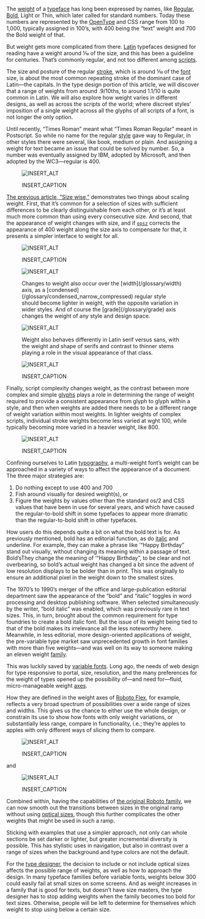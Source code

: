 
The [weight](/glossary/weight) of a [typeface](/glossary/typeface) has long been expressed by names, like [Regular](/glossary/regular_upright), [Bold](/glossary/bold), Light or Thin, which later called for standard numbers. Today these numbers are represented by the [OpenType](/glossary/opentype) and CSS range from 100 to 1,000, typically assigned in 100’s, with 400 being the “text” weight and 700 the Bold weight of that.

But weight gets more complicated from there. [Latin](/glossary/latin) typefaces designed for reading have a weight around ⅒ of the size, and this has been a guideline for centuries. That’s commonly regular, and not too different among [scripts](/glossary/script_writing_system).

The size and posture of the regular [stroke](/glossary/stroke), which is around ⅒ of the [font](/glossary/font) size, is about the most common repeating stroke of the dominant case of Latin—the capitals. In the type design portion of this article, we will discover that a range of weights from around .9/10ths, to around 1.1/10 is quite common in Latin. We will also explore how weight varies in different designs, as well as across the scripts of the world; where discreet styles’ imposition of a single weight across all the glyphs of all scripts of a font, is not longer the only option.

Until recently, “Times Roman” meant what “Times Roman Regular” meant in Postscript. So while no name for the regular [style](/glossary/style) gave way to Regular, in other styles there were several, like book, medium or plain. And assigning a weight for text became an issue that could be solved by number. So, a number was eventually assigned by IBM, adopted by Microsoft, and then adopted by the WC3—regular is 400.

<figure>

![INSERT_ALT](images/weight_1.png)
<figcaption>INSERT_CAPTION</figcaption>

</figure>

[The previous article, “Size wise,”](/lesson/size) demonstrates two things about scaling weight. First, that it’s common for a selection of sizes with sufficient differences to be clearly distinguishable from each other, or it’s at least much more common than using every consecutive size. And second, that the appearance of weight changes with size, and if [`opsz`](/glossary/optical_size_axis) corrects the appearance of 400 weight along the size axis to compensate for that, it presents a simpler interface to weight for all.

<figure>

![INSERT_ALT](images/weight_2.png)
<figcaption>INSERT_CAPTION</figcaption>

</figure>

<figure>

![INSERT_ALT](images/weight_3.png)
<figcaption>Changes to weight also occur over the [width](/glossary/width) axis, as a [condensed](/glossary/condensed_narrow_compressed) regular style should become lighter in weight, with the opposite variation in wider styles. And of course the [grade](/glossary/grade) axis changes the weight of any style and design space.</figcaption>

</figure>

<figure>

![INSERT_ALT](images/weight_4.png)
<figcaption>Weight also behaves differently in Latin serif versus sans, with the weight and shape of serifs and contrast to thinner stems playing a role in the visual appearance of that class.</figcaption>

</figure>

<figure>

![INSERT_ALT](images/weight_5.png)
<figcaption>INSERT_CAPTION</figcaption>

</figure>

Finally, script complexity changes weight, as the contrast between more complex and simple [glyphs](/glossary/glyph) plays a role in determining the range of weight required to provide a consistent appearance from glyph to glyph within a style, and then when weights are added there needs to be a different range of weight variation within most weights. In lighter weights of complex scripts, individual stroke weights become less varied at wght 100, while typically becoming more varied in a heavier weight, like 800.

<figure>

![INSERT_ALT](images/weight_6.png)
<figcaption>INSERT_CAPTION</figcaption>

</figure>

Confining ourselves to Latin [typography](/glossary/typography), a multi-weight font’s weight can be approached in a variety of ways to affect the appearance of a document. The three major strategies are:

1. Do nothing except to use 400 and 700
2. Fish around visually for desired weight(s), or
3. Figure the weights by values other than the standard os/2 and CSS values that have been in use for several years, and which have caused the regular-to-bold shift in some typefaces to appear more dramatic than the regular-to-bold shift in other typefaces.

How users do this depends quite a bit on what the bold text is for. As previously mentioned, bold has an editorial function, as do [italic](/glossary/italic) and underline. For example, they can make a phrase like ‘“Happy Birthday” stand out visually, without changing its meaning within a passage of text. Bold’sThey change the meaning of ‘“Happy Birthday”, to be clear and not overbearing, so bold’s actual weight has changed a bit since the advent of low resolution displays to be bolder than in print. This was originally to ensure an additional pixel in the weight down to the smallest sizes.

The 1970’s to 1990’s merger of the office and large-publication editorial department saw the appearance of the “bold” and “italic” toggles in word processing and desktop publishing software. When selected simultaneously by the writer, “bold italic” was enabled, which was previously rare in text sizes. This, in turn, brought about the common requirement for type foundries to create a bold italic font. But the issue of its weight being tied to that of the bold makes its irrelevance all the less noteworthy here. Meanwhile, in less editorial, more design-oriented applications of weight, the pre-variable type market saw unprecedented growth in font families with more than five weights—and was well on its way to someone making an eleven weight [family](/glossary/family_or_type_family_or_font_family).

This was luckily saved by [variable fonts](/glossary/variable_fonts). Long ago, the needs of web design for type responsive to portal, size, resolution, and the many preferences for the weight of types opened up the possibility of—and need for—fluid, micro-manageable weight [axes](/glossary/axis_in_variable_fonts).

How they are defined in the weight axes of [Roboto Flex](https://fonts.google.com/specimen/Roboto+Flex), for example, reflects a very broad spectrum of possibilities over a wide range of sizes and widths. This gives us the chance to either use the whole design, or constrain its use to show how fonts with only weight variations, or substantially less range, compare in functionality, i.e.; they’re apples to apples with only different ways of slicing them to compare.

<figure>

![INSERT_ALT](images/weight_7.png)
<figcaption>INSERT_CAPTION</figcaption>

</figure>

and

<figure>

![INSERT_ALT](images/weight_8.png)
<figcaption>INSERT_CAPTION</figcaption>

</figure>

Combined within, having the capabilities of [the original Roboto family](https://fonts.google.com/specimen/Roboto), we can now smooth out the transitions between sizes in the original ramp without using [optical sizes](/glossary/optical_sizes), though this further complicates the other weights that might be used in such a ramp.

Sticking with examples that use a simpler approach, not only can whole sections be set darker or lighter, but greater incremental diversity is possible. This has stylistic uses in navigation, but also in contrast over a range of sizes when the background and type colors are not the default.

For the [type designer](/glossary/type_designer), the decision to include or not include optical sizes affects the possible range of weights, as well as how to approach the design. In many typeface families before variable fonts, weights below 300 could easily fail at small sizes on some screens. And as weight increases in a family that is good for texts, but doesn’t have size masters, the type designer has to stop adding weights when the family becomes too bold for text sizes. Otherwise, people will be left to determine for themselves which weight to stop using below a certain size.
